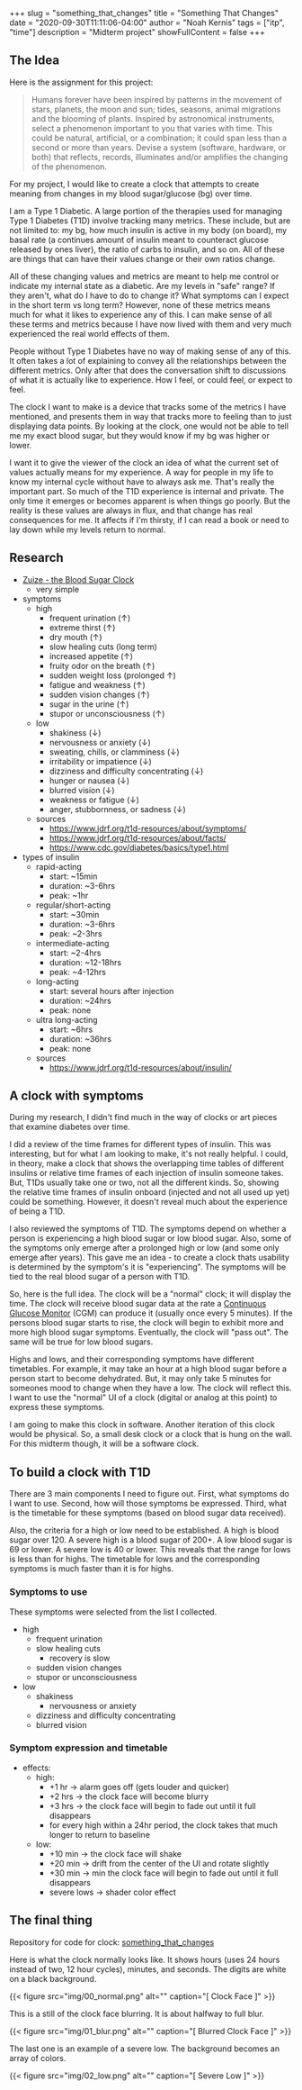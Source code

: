 +++
slug = "something_that_changes"
title = "Something That Changes"
date = "2020-09-30T11:11:06-04:00"
author = "Noah Kernis"
tags = ["itp", "time"]
description = "Midterm project"
showFullContent = false
+++

## The Idea

Here is the assignment for this project:

> Humans forever have been inspired by patterns in the movement of stars, planets, the moon and sun; tides, seasons, animal migrations and the blooming of plants. Inspired by astronomical instruments, select a phenomenon important to you that varies with time. This could be natural, artificial, or a combination; it could span less than a second or more than years. Devise a system (software, hardware, or both) that reflects, records, illuminates and/or amplifies the changing of the phenomenon.

For my project, I would like to create a clock that attempts to create meaning from changes in my blood sugar/glucose (bg) over time. 

I am a Type 1 Diabetic. A large portion of the therapies used for managing Type 1 Diabetes (T1D) involve tracking many metrics. These include, but are not limited to: my bg, how much insulin is active in my body (on board), my basal rate (a continues amount of insulin meant to counteract glucose released by ones liver), the ratio of carbs to insulin, and so on. All of these are things that can have their values change or their own ratios change. 

All of these changing values and metrics are meant to help me control or indicate my internal state as a diabetic. Are my levels in "safe" range? If they aren't, what do I have to do to change it? What symptoms can I expect in the short term vs long term? However, none of these metrics means much for what it likes to experience any of this. I can make sense of all these terms and metrics because I have now lived with them and very much experienced the real world effects of them. 

People without Type 1 Diabetes have no way of making sense of any of this. It often takes a lot of explaining to convey all the relationships between the different metrics. Only after that does the conversation shift to discussions of what it is actually like to experience. How I feel, or could feel, or expect to feel.

The clock I want to make is a device that tracks some of the metrics I have mentioned, and presents them in way that tracks more to feeling than to just displaying data points. By looking at the clock, one would not be able to tell me my exact blood sugar, but they would know if my bg was higher or lower. 

I want it to give the viewer of the clock an idea of what the current set of values actually means for my experience. A way for people in my life to know my internal cycle without have to always ask me. That's really the important part. So much of the T1D experience is internal and private. The only time it emerges or becomes apparent is when things go poorly. But the reality is these values are always in flux, and that change has real consequences for me. It affects if I'm thirsty, if I can read a book or need to lay down while my levels return to normal.


## Research

- [Zuize - the Blood Sugar Clock](https://www.indiegogo.com/projects/zuize-the-blood-sugar-clock#/)
	- very simple
- symptoms
	- high
		- frequent urination (↑)
		- extreme thirst (↑)
		- dry mouth (↑)
		- slow healing cuts (long term)
		- increased appetite (↑)
		- fruity odor on the breath (↑)
		- sudden weight loss (prolonged ↑)
		- fatigue and weakness (↑)
		- sudden vision changes (↑)
		- sugar in the urine (↑)
		- stupor or unconsciousness (↑)
	- low
		- shakiness (↓)
		- nervousness or anxiety (↓)
		- sweating, chills, or clamminess (↓)
		- irritability or impatience (↓)
		- dizziness and difficulty concentrating (↓)
		- hunger or nausea (↓)
		- blurred vision (↓)
		- weakness or fatigue (↓)
		- anger, stubbornness, or sadness (↓)
	- sources
		- https://www.jdrf.org/t1d-resources/about/symptoms/ 
		- https://www.jdrf.org/t1d-resources/about/facts/ 
		- https://www.cdc.gov/diabetes/basics/type1.html 
- types of insulin
	- rapid-acting
		- start: ~15min
		- duration: ~3-6hrs
		- peak: ~1hr
	- regular/short-acting
		- start: ~30min
		- duration: ~3-6hrs
		- peak: ~2-3hrs
	- intermediate-acting
		- start: ~2-4hrs
		- duration: ~12-18hrs
		- peak: ~4-12hrs
	- long-acting
		- start: several hours after injection
		- duration: ~24hrs
		- peak: none
	- ultra long-acting
		- start: ~6hrs
		- duration: ~36hrs
		- peak: none
	- sources
		- https://www.jdrf.org/t1d-resources/about/insulin/

## A clock with symptoms

During my research, I didn't find much in the way of clocks or art pieces that examine diabetes over time. 

I did a review of the time frames for different types of insulin. This was interesting, but for what I am looking to make, it's not really helpful. I could, in theory, make a clock that shows the overlapping time tables of different insulins or relative time frames of each injection of insulin someone takes. But, T1Ds usually take one or two, not all the different kinds. So, showing the relative time frames of insulin onboard (injected and not all used up yet) could be something. However, it doesn't reveal much about the experience of being a T1D.

I also reviewed the symptoms of T1D. The symptoms depend on whether a person is experiencing a high blood sugar or low blood sugar. Also, some of the symptoms only emerge after a prolonged high or low (and some only emerge after years). This gave me an idea - to create a clock thats usability is determined by the symptom's it is "experiencing". The symptoms will be tied to the real blood sugar of a person with T1D.

So, here is the full idea. The clock will be a "normal" clock; it will display the time. The clock will receive blood sugar data at the rate a [Continuous Glucose Monitor](https://www.niddk.nih.gov/health-information/diabetes/overview/managing-diabetes/continuous-glucose-monitoring) (CGM) can produce it (usually once every 5 minutes). If the persons blood sugar starts to rise, the clock will begin to exhibit more and more high blood sugar symptoms. Eventually, the clock will "pass out". The same will be true for low blood sugars. 

Highs and lows, and their corresponding symptoms have different timetables. For example, it may take an hour at a high blood sugar before a person start to become dehydrated. But, it may only take 5 minutes for someones mood to change when they have a low. The clock will reflect this. I want to use the "normal" UI of a clock (digital or analog at this point) to express these symptoms.

I am going to make this clock in software. Another iteration of this clock would be physical. So, a small desk clock or a clock that is hung on the wall. For this midterm though, it will be a software clock.

## To build a clock with T1D

There are 3 main components I need to figure out. First, what symptoms do I want to use. Second, how will those symptoms be expressed. Third, what is the timetable for these symptoms (based on blood sugar data received).

Also, the criteria for a high or low need to be established. A high is blood sugar over 120. A severe high is a blood sugar of 200+. A low blood sugar is 69 or lower. A severe low is 40 or lower. This reveals that the range for lows is less than for highs. The timetable for lows and the corresponding symptoms is much faster than it is for highs. 

### Symptoms to use

These symptoms were selected from the list I collected.

- high
	- frequent urination
	- slow healing cuts
		- recovery is slow
	- sudden vision changes
	- stupor or unconsciousness
- low
	- shakiness
		- nervousness or anxiety
	- dizziness and difficulty concentrating
	- blurred vision


### Symptom expression and timetable

- effects:
    - high:
        - +1 hr -> alarm goes off (gets louder and quicker)
        - +2 hrs -> the clock face will become blurry
        - +3 hrs -> the clock face will begin to fade out until it full disappears
        - for every high within a 24hr period, the clock takes that much longer to return to baseline
    - low:
        - +10 min -> the clock face will shake 
        - +20 min -> drift from the center of the UI and rotate slightly
        - +30 min -> min the clock face will begin to fade out until it full disappears
        - severe lows -> shader color effect

## The final thing

Repository for code for clock: [something_that_changes](https://github.com/nkernis/something_that_changes)

Here is what the clock normally looks like. It shows hours (uses 24 hours instead of two, 12 hour cycles), minutes, and seconds. The digits are white on a black background.

{{< figure src="img/00_normal.png" alt="" caption="[ Clock Face ]" >}}

This is a still of the clock face blurring. It is about halfway to full blur.

{{< figure src="img/01_blur.png" alt="" caption="[ Blurred Clock Face ]" >}}

The last one is an example of a severe low. The background becomes an array of colors.

{{< figure src="img/02_low.png" alt="" caption="[ Severe Low ]" >}}